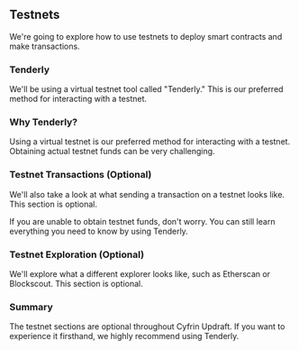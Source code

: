 ## Testnets 

We're going to explore how to use testnets to deploy smart contracts and make transactions. 

### Tenderly 

We'll be using a virtual testnet tool called "Tenderly." This is our preferred method for interacting with a testnet.

### Why Tenderly?

Using a virtual testnet is our preferred method for interacting with a testnet. Obtaining actual testnet funds can be very challenging.

### Testnet Transactions (Optional)

We'll also take a look at what sending a transaction on a testnet looks like. This section is optional.

If you are unable to obtain testnet funds, don't worry. You can still learn everything you need to know by using Tenderly. 

### Testnet Exploration (Optional)

We'll explore what a different explorer looks like, such as Etherscan or Blockscout. This section is optional. 

### Summary

The testnet sections are optional throughout Cyfrin Updraft. If you want to experience it firsthand, we highly recommend using Tenderly.
